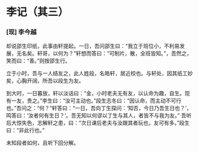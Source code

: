 # **李记**（其三）
### [现] 李今越


却说邵生印纸，此事由轩提起。一日，吾问邵生曰：“我立于班位小，不利易发展，无名矣。轩哥，以何为？”轩想而答曰：“可制片，散，全班皆知。”，吾然之，笑而曰：“善。”则按邵生行。

立于小时，吾与一人结友之，此人姓段，名皓轩，居近校也。与轩处，因其纸工妙矣，心胸开阔，所吾以段生为友。

到大时，一日暮放，轩以淡话曰：“金，小时老夫无有友，以认命为趣，自生。现有一友，贵之。”李生曰：“汝可主动也。”段生志冬曰：“因认命，而主动不可行也。”吾问之：“何？”轩答曰：“一日，吾向丁生探问：‘知否，今日乃吾生日也？’，鸣答曰：‘汝者何有生日？’。吾无知以何谬以丁生与其人，者皆不与我为友。”
吾听后大惊失色，志解轩之患，曰：“次日课后老夫与汝跟其者玩也，友可有多。”段生曰：“非此行也。”

未知段者如何，且听下回分解。